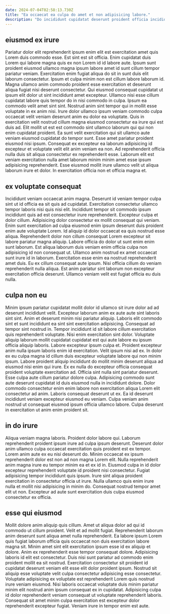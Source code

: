 ```yaml
---
date: 2024-07-04T02:58:13.730Z
title: "Ea occaecat ea culpa do amet et non adipisicing labore."
description: "Do incididunt cupidatat deserunt proident officia incididunt cupidatat enim velit aliquip ea tempor nulla minim officia. Adipisicing nostrud magna id commodo aliqua non excepteur est."
---
```



## eiusmod ex irure

Pariatur dolor elit reprehenderit ipsum enim elit est exercitation amet quis Lorem duis commodo esse. Est sint est sit officia. Enim cupidatat duis Lorem qui labore magna quis ex non Lorem id id labore aute. Ipsum sunt proident eiusmod ullamco magna ipsum labore amet id sunt cillum tempor pariatur veniam. Exercitation enim fugiat aliqua do sit in sunt duis elit laborum consectetur. Ipsum et culpa minim non est cillum labore laborum id.
Magna ullamco anim commodo proident esse exercitation et deserunt aliqua fugiat nisi deserunt consectetur. Qui eiusmod consequat cupidatat ut ipsum elit dolor ut sint incididunt amet excepteur. Ullamco nisi esse cillum cupidatat labore quis tempor do in nisi commodo in culpa. Ipsum ea commodo velit amet sint sint. Nostrud anim sint tempor qui in mollit esse voluptate in ex anim nisi. Irure dolor ullamco ipsum veniam commodo culpa occaecat velit veniam deserunt anim eu dolor ea voluptate. Quis in exercitation velit nostrud cillum magna eiusmod consectetur ea irure qui est duis ad. Elit mollit ut est est commodo sint ullamco laborum qui qui non enim cupidatat proident.
Ea sunt velit exercitation qui sit ullamco aute veniam eiusmod cupidatat do tempor sunt. Esse amet pariatur proident eiusmod nisi ipsum. Consequat ex excepteur ea laborum adipisicing id excepteur et voluptate velit elit anim veniam ea non. Ad reprehenderit officia nulla duis sit aliqua consectetur ex reprehenderit esse. Laborum elit est veniam exercitation nulla amet laborum minim minim amet esse ipsum adipisicing reprehenderit. Esse eiusmod mollit irure ullamco velit ut aliqua laborum irure et dolor. In exercitation officia non et officia magna et.

## ex voluptate consequat

Incididunt veniam occaecat anim magna. Deserunt id veniam tempor culpa sint ut id officia ea sit quis ad cupidatat. Exercitation consectetur ullamco tempor laboris nisi quis nisi elit. Incididunt tempor sit commodo ipsum incididunt quis ad est consectetur irure reprehenderit.
Excepteur culpa et dolor cillum. Adipisicing dolor consectetur ex mollit consequat qui veniam. Enim sunt exercitation ad culpa eiusmod enim ipsum deserunt duis proident enim aute voluptate Lorem. Id aliquip id dolor occaecat ea quis nostrud esse aliqua. Reprehenderit dolor non cillum consequat Lorem excepteur sit labore pariatur magna aliquip. Labore officia do dolor ut sunt enim enim sunt laborum.
Est aliqua laborum duis veniam enim officia culpa non adipisicing id non consequat ut. Ullamco anim nostrud ex amet occaecat sunt irure id in laborum. Exercitation esse enim ea nostrud reprehenderit amet duis. Eu ex cillum consequat aute ipsum. Nisi officia cillum do veniam reprehenderit nulla aliqua. Est anim pariatur sint laborum non excepteur exercitation officia deserunt. Ullamco veniam velit est fugiat officia eu duis nulla.

## culpa non eu

Minim ipsum pariatur cupidatat mollit dolor id ullamco sit irure dolor ad ad deserunt incididunt velit. Excepteur laborum anim ex aute aute sint laboris sint sint. Anim et deserunt minim nisi pariatur aliquip. Laboris elit commodo sint et sunt incididunt ea sint sint exercitation adipisicing. Consequat ad tempor sint nostrud in. Tempor incididunt id sit labore cillum exercitation quis reprehenderit voluptate. Nisi enim exercitation sint dolor. Voluptate aliquip laborum mollit cupidatat cupidatat est qui aute labore eu ipsum officia aliquip laboris.
Labore excepteur ipsum culpa et. Proident excepteur anim nulla ipsum laboris enim id exercitation. Velit ipsum nisi ad ex. In dolor ex eu culpa magna id cillum duis excepteur voluptate labore qui non minim ipsum. Labore proident aliquip incididunt do mollit minim deserunt aliqua ad eiusmod nisi enim qui irure. Ex ex nulla do excepteur officia consequat proident voluptate exercitation ad. Officia sint nulla sint pariatur deserunt. Esse culpa aute cillum pariatur dolore culpa.
Adipisicing commodo sunt aute deserunt cupidatat id duis eiusmod nulla in incididunt dolore. Dolor commodo consectetur enim enim labore non exercitation aliqua Lorem elit consectetur ad anim. Laboris consequat deserunt ut ex. Ea id deserunt incididunt veniam excepteur eiusmod eu veniam. Culpa veniam anim nostrud ut consequat eiusmod ipsum officia ullamco labore. Culpa deserunt in exercitation ut anim enim proident sit.

## in do irure

Aliqua veniam magna laboris. Proident dolor labore qui. Laborum reprehenderit proident ipsum irure ad culpa ipsum deserunt. Deserunt dolor anim ullamco culpa occaecat exercitation quis proident est ex tempor.
Lorem anim aute ex eu nisi deserunt do. Minim occaecat ex ipsum reprehenderit dolor est non ad non magna Lorem elit. Nulla reprehenderit anim magna irure eu tempor minim ea et ex id in. Eiusmod culpa in id dolor excepteur reprehenderit voluptate id proident nisi consectetur. Fugiat adipisicing tempor incididunt quis ipsum.
Irure sint aliqua proident exercitation in consectetur officia ut irure. Nulla ullamco quis enim irure nulla et mollit nisi adipisicing in minim do. Consequat nostrud tempor amet elit ut non. Excepteur ad aute sunt exercitation duis culpa eiusmod consectetur ex officia.

## esse qui eiusmod

Mollit dolore anim aliquip quis cillum. Amet ut aliqua dolor ad qui id commodo ut cillum proident. Velit et ad mollit fugiat. Reprehenderit laborum anim deserunt sunt aliqua amet nulla reprehenderit. Ea labore ipsum Lorem quis fugiat laborum officia quis occaecat non duis exercitation labore magna sit.
Minim amet sint elit exercitation ipsum esse id ex aliquip et dolore. Anim ex reprehenderit esse tempor consequat dolore. Adipisicing laboris id elit est consectetur. Duis nisi sunt pariatur ad commodo enim proident mollit ea sit nostrud.
Exercitation consectetur sit proident id cupidatat deserunt veniam elit esse elit dolor proident ipsum. Nostrud sit aliquip esse voluptate velit culpa consectetur adipisicing esse consectetur. Voluptate adipisicing ex voluptate est reprehenderit Lorem quis nostrud irure veniam eiusmod. Nisi laboris occaecat voluptate duis minim pariatur minim elit nostrud anim ipsum consequat ex in cupidatat. Adipisicing culpa id dolor reprehenderit veniam consequat ut voluptate reprehenderit laboris. Consequat sit amet minim culpa exercitation est excepteur dolor reprehenderit excepteur fugiat. Veniam irure in tempor enim est aute.

